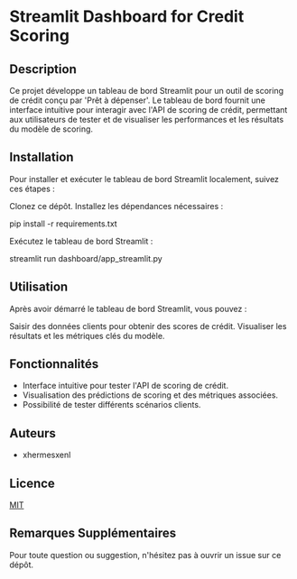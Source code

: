 # Streamlit Dashboard for Credit Scoring

## Description

Ce projet développe un tableau de bord Streamlit pour un outil de scoring de crédit conçu par 'Prêt à dépenser'. Le tableau de bord fournit une interface intuitive pour interagir avec l'API de scoring de crédit, permettant aux utilisateurs de tester et de visualiser les performances et les résultats du modèle de scoring.

## Installation
Pour installer et exécuter le tableau de bord Streamlit localement, suivez ces étapes :

Clonez ce dépôt.
Installez les dépendances nécessaires :

pip install -r requirements.txt

Exécutez le tableau de bord Streamlit :

streamlit run dashboard/app_streamlit.py

## Utilisation
Après avoir démarré le tableau de bord Streamlit, vous pouvez :

Saisir des données clients pour obtenir des scores de crédit.
Visualiser les résultats et les métriques clés du modèle.

## Fonctionnalités
- Interface intuitive pour tester l'API de scoring de crédit.
- Visualisation des prédictions de scoring et des métriques associées.
- Possibilité de tester différents scénarios clients.

## Auteurs
 - xhermesxenl

## Licence
[MIT](https://choosealicense.com/licenses/mit/)

## Remarques Supplémentaires
Pour toute question ou suggestion, n'hésitez pas à ouvrir un issue sur ce dépôt.
